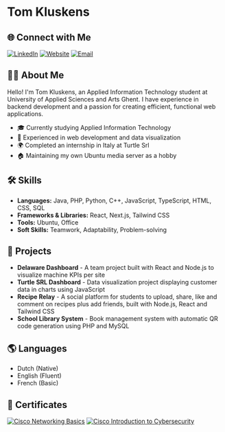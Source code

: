 # Tom Kluskens
## 🌐 Connect with Me

[![LinkedIn](https://img.shields.io/badge/-LinkedIn-0077B5?style=flat&logo=linkedin)](https://www.linkedin.com/in/tom-kluskens-562a8522b/)
[![Website](https://img.shields.io/badge/-Website-000000?style=flat&logo=safari&logoColor=white)](https://www.tomkluskens.com)
[![Email](https://img.shields.io/badge/-Email-D14836?style=flat&logo=gmail&logoColor=white)](mailto:kluskenstom2004@gmail.com)

## 👨‍💻 About Me

Hello! I'm Tom Kluskens, an Applied Information Technology student at University of Applied Sciences and Arts Ghent. I have experience in backend development and a passion for creating efficient, functional web applications.

- 🎓 Currently studying Applied Information Technology
- 💼 Experienced in web development and data visualization
- 🌍 Completed an internship in Italy at Turtle Srl
- 🏠 Maintaining my own Ubuntu media server as a hobby

## 🛠️ Skills

- **Languages:** Java, PHP, Python, C++, JavaScript, TypeScript, HTML, CSS, SQL
- **Frameworks & Libraries:** React, Next.js, Tailwind CSS
- **Tools:** Ubuntu, Office
- **Soft Skills:** Teamwork, Adaptability, Problem-solving

## 🚀 Projects

- **Delaware Dashboard** - A team project built with React and Node.js to visualize machine KPIs per site
- **Turtle SRL Dashboard** - Data visualization project displaying customer data in charts using JavaScript
- **Recipe Relay** - A social platform for students to upload, share, like and comment on recipes plus add friends, built with Node.js, React and Tailwind CSS
- **School Library System** - Book management system with automatic QR code generation using PHP and MySQL

## 🌎 Languages

- Dutch (Native)
- English (Fluent)
- French (Basic)

## 📜 Certificates

[![Cisco Networking Basics](https://images.credly.com/size/110x110/images/5bdd6a39-3e03-4444-9510-ecff80c9ce79/image.png)](https://www.credly.com/badges/d42e36ff-9002-472c-b4b3-ac9f955606c6/public_url)
[![Cisco Introduction to Cybersecurity](https://images.credly.com/size/110x110/images/af8c6b4e-fc31-47c4-8dcb-eb7a2065dc5b/I2CS__1_.png)](https://www.credly.com/badges/5fb82c13-870e-44f3-b519-d95e7f8ce93a/public_url)


